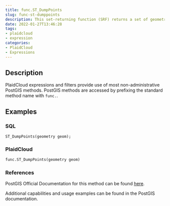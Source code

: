 ```yaml
---
title: func.ST_DumpPoints
slug: func-st-dumppoints
description: This set-returning function (SRF) returns a set of geometry_dump rows formed by a geometry (geom) and an array of integers (path)
date: 2022-01-27T13:46:28
tags:
- plaidcloud
- expression
categories:
- PlaidCloud
- Expressions
---
```



## Description


PlaidCloud expressions and filters provide use of most non-administrative PostGIS methods. PostGIS methods are accessed by prefixing the standard method name with `func.`.



## Examples


### SQL



```
ST_DumpPoints(geometry geom);
```


### PlaidCloud



```python
func.ST_DumpPoints(geometry geom)
```


### References


PostGIS Official Documentation for this method can be found [here](https://postgis.net/docs/manual-3.1/ST_DumpPoints.html).



Additional capabilities and usage examples can be found in the PostGIS documentation.

